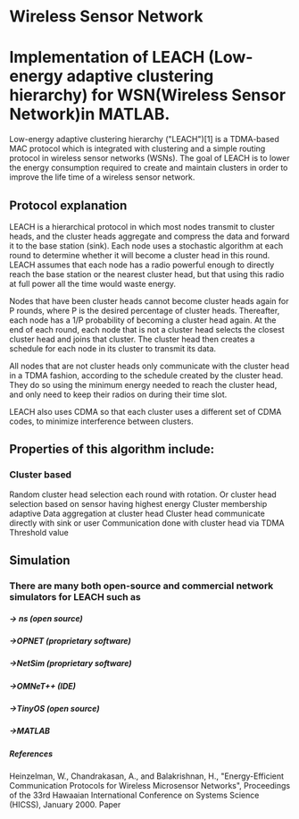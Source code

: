 # Wireless Sensor Network
# Implementation of LEACH (Low-energy adaptive clustering hierarchy) for WSN(Wireless Sensor Network)in MATLAB.
Low-energy adaptive clustering hierarchy ("LEACH")[1] is a TDMA-based MAC protocol which is integrated with clustering and a simple routing protocol in wireless sensor networks (WSNs). The goal of LEACH is to lower the energy consumption required to create and maintain clusters in order to improve the life time of a wireless sensor network.

## Protocol explanation

LEACH is a hierarchical protocol in which most nodes transmit to cluster heads, and the cluster heads aggregate and compress the data and forward it to the base station (sink). Each node uses a stochastic algorithm at each round to determine whether it will become a cluster head in this round. LEACH assumes that each node has a radio powerful enough to directly reach the base station or the nearest cluster head, but that using this radio at full power all the time would waste energy.

Nodes that have been cluster heads cannot become cluster heads again for P rounds, where P is the desired percentage of cluster heads. Thereafter, each node has a 1/P probability of becoming a cluster head again. At the end of each round, each node that is not a cluster head selects the closest cluster head and joins that cluster. The cluster head then creates a schedule for each node in its cluster to transmit its data.

All nodes that are not cluster heads only communicate with the cluster head in a TDMA fashion, according to the schedule created by the cluster head. They do so using the minimum energy needed to reach the cluster head, and only need to keep their radios on during their time slot.

LEACH also uses CDMA so that each cluster uses a different set of CDMA codes, to minimize interference between clusters.


## Properties of this algorithm include:

### Cluster based
Random cluster head selection each round with rotation. Or cluster head selection based on sensor having highest energy
Cluster membership adaptive
Data aggregation at cluster head
Cluster head communicate directly with sink or user
Communication done with cluster head via TDMA
Threshold value
## Simulation
### There are many both open-source and commercial network simulators for LEACH such as

##### -> ns (open source)
##### ->OPNET (proprietary software)
##### ->NetSim (proprietary software)
##### ->OMNeT++ (IDE)
##### ->TinyOS (open source)
##### ->MATLAB
##### References
Heinzelman, W., Chandrakasan, A., and Balakrishnan, H., "Energy-Efficient Communication Protocols for Wireless Microsensor Networks", Proceedings of the 33rd Hawaaian International Conference on Systems Science (HICSS), January 2000. Paper
